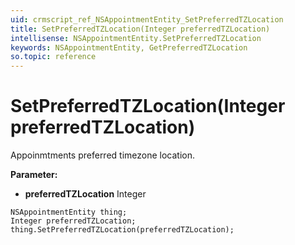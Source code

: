 ```yaml
---
uid: crmscript_ref_NSAppointmentEntity_SetPreferredTZLocation
title: SetPreferredTZLocation(Integer preferredTZLocation)
intellisense: NSAppointmentEntity.SetPreferredTZLocation
keywords: NSAppointmentEntity, GetPreferredTZLocation
so.topic: reference
---
```


# SetPreferredTZLocation(Integer preferredTZLocation)

Appoinmtments preferred timezone location.

**Parameter:** 
 - **preferredTZLocation** Integer

```crmscript
NSAppointmentEntity thing;
Integer preferredTZLocation;
thing.SetPreferredTZLocation(preferredTZLocation);
```

